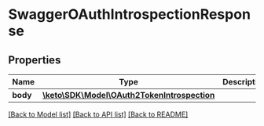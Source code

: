 # SwaggerOAuthIntrospectionResponse

## Properties
Name | Type | Description | Notes
------------ | ------------- | ------------- | -------------
**body** | [**\keto\SDK\Model\OAuth2TokenIntrospection**](OAuth2TokenIntrospection.md) |  | [optional] 

[[Back to Model list]](../README.md#documentation-for-models) [[Back to API list]](../README.md#documentation-for-api-endpoints) [[Back to README]](../README.md)


